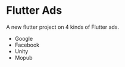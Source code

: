 # Flutter Ads

A new flutter project on 4 kinds of Flutter ads.

- Google
- Facebook
- Unity
- Mopub